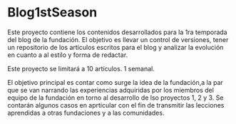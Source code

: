 # Blog1stSeason
Este proyecto contiene los contenidos desarrollados para la 1ra temporada del blog de la fundación. El objetivo es llevar un control de versiones, tener un repositorio de los artículos escritos para el blog y analizar la evolución en cuanto a al estilo y forma de redactar.

Este proyecto se limitará a 10 artículos. 1 semanal.

El objetivo principal es contar como surge la idea de la fundación,a la par que se van narrando las experiencias adquiridas por los miembros del equipo de la fundación en torno al desarrollo de lso proyectos 1, 2 y 3. Se contarán algunos casos en aprticular con el fin de transmitir las lecciones aprendidas a otras fundaciones y a las comunidades.
